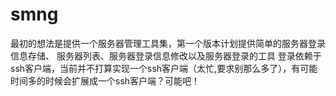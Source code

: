 # smng
最初的想法是提供一个服务器管理工具集，第一个版本计划提供简单的服务器登录信息存储、
服务器列表、服务器登录信息修改以及服务器登录的工具
登录依赖于ssh客户端，当前并不打算实现一个ssh客户端（太忙,要求别那么多了），有可能
时间多的时候会扩展成一个ssh客户端？可能吧！